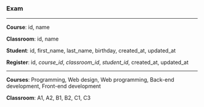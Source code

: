 ### Exam

---

**Course**: id, name

**Classroom**: id, name

**Student**: id, first_name, last_name, birthday, created_at, updated_at

**Register**: id, *course_id*, *classroom_id*, *student_id*, created_at, updated_at

---

**Courses**: Programming, Web design, Web programming, Back-end development, Front-end development

**Classroom**: A1, A2, B1, B2, C1, C3
